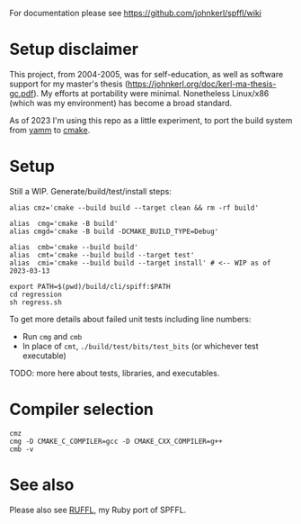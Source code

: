 For documentation please see https://github.com/johnkerl/spffl/wiki

# Setup disclaimer

This project, from 2004-2005, was for self-education, as well as software support for my master's
thesis (https://johnkerl.org/doc/kerl-ma-thesis-gc.pdf).  My efforts at portability were minimal.
Nonetheless Linux/x86 (which was my environment) has become a broad standard.

As of 2023 I'm using this repo as a little experiment, to port the build system
from [yamm](https://github.com/johnkerl/scripts/blob/main/fundam/yamm) to [cmake](https://cmake.org).

# Setup

Still a WIP. Generate/build/test/install steps:

```
alias cmz='cmake --build build --target clean && rm -rf build'

alias  cmg='cmake -B build'
alias cmgd='cmake -B build -DCMAKE_BUILD_TYPE=Debug'

alias  cmb='cmake --build build'
alias  cmt='cmake --build build --target test'
alias  cmi='cmake --build build --target install' # <-- WIP as of 2023-03-13

export PATH=$(pwd)/build/cli/spiff:$PATH
cd regression
sh regress.sh
```

To get more details about failed unit tests including line numbers:

* Run `cmg` and `cmb`
* In place of `cmt`, `./build/test/bits/test_bits` (or whichever test executable)

TODO: more here about tests, libraries, and executables.

# Compiler selection

```
cmz
cmg -D CMAKE_C_COMPILER=gcc -D CMAKE_CXX_COMPILER=g++
cmb -v
```

# See also

Please also see [RUFFL](https://github.com/johnkerl/ruffl), my Ruby port of SPFFL.
